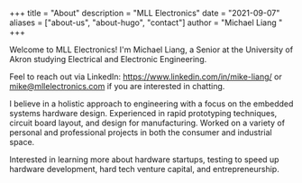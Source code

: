 +++
title = "About"
description = "MLL Electronics"
date = "2021-09-07"
aliases = ["about-us", "about-hugo", "contact"]
author = "Michael Liang "
+++

Welcome to MLL Electronics! I'm Michael Liang, a Senior at the University of Akron studying Electrical and Electronic Engineering. 

Feel to reach out via LinkedIn: https://www.linkedin.com/in/mike-liang/ or mike@mllelectronics.com if you are interested in chatting.

I believe in a holistic approach to engineering with a focus on the embedded systems hardware design. Experienced in rapid prototyping techniques, circuit board layout, and design for manufacturing. Worked on a variety of personal and professional projects in both the consumer and industrial space. 

Interested in learning more about hardware startups, testing to speed up hardware development, hard tech venture capital, and entrepreneurship. 